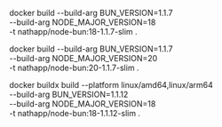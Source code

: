 

docker build --build-arg BUN_VERSION=1.1.7 \
             --build-arg NODE_MAJOR_VERSION=18 \
             -t nathapp/node-bun:18-1.1.7-slim .

docker build --build-arg BUN_VERSION=1.1.7 \
             --build-arg NODE_MAJOR_VERSION=20 \
             -t nathapp/node-bun:20-1.1.7-slim .

docker buildx build --platform linux/amd64,linux/arm64 \
             --build-arg BUN_VERSION=1.1.12 \
             --build-arg NODE_MAJOR_VERSION=18 \
             -t nathapp/node-bun:18-1.1.12-slim .             
